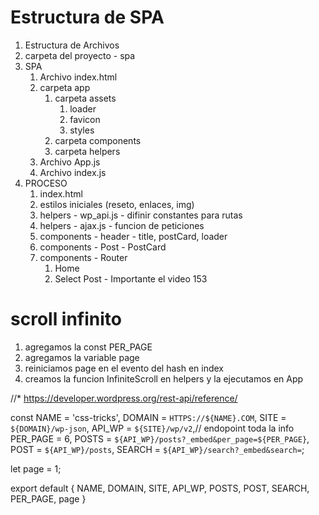 # Estructura de SPA
1. Estructura de Archivos
  1. carpeta del proyecto - spa
2. SPA 
   1. Archivo index.html
   2. carpeta app
      1. carpeta assets
         1. loader
         2. favicon
         3. styles
      2. carpeta components
      3. carpeta helpers
   3. Archivo App.js
   4. Archivo index.js
3. PROCESO 
   1. index.html
   2. estilos iniciales (reseto, enlaces, img)
   3. helpers - wp_api.js  - difinir constantes para rutas
   4. helpers - ajax.js  - funcion de peticiones
   5. components - header - title, postCard, loader
   6. components - Post - PostCard 
   7. components - Router
      1. Home
      2. Select Post - Importante el video 153 

# scroll infinito
1. agregamos la const PER_PAGE 
2. agregamos la variable page
3. reiniciamos page en el evento del hash en index
4. creamos la funcion InfiniteScroll en helpers y la ejecutamos en App

//*  https://developer.wordpress.org/rest-api/reference/

const NAME = 'css-tricks',
  DOMAIN = `HTTPS://${NAME}.COM`,
  SITE = `${DOMAIN}/wp-json`,
  API_WP = `${SITE}/wp/v2`,// endopoint toda la info
  PER_PAGE = 6,
  POSTS = `${API_WP}/posts?_embed&per_page=${PER_PAGE}`,
  POST = `${API_WP}/posts`,
  SEARCH = `${API_WP}/search?_embed&search=`;

let page = 1;

export default {
  NAME,
  DOMAIN,
  SITE,
  API_WP,
  POSTS,
  POST,
  SEARCH,
  PER_PAGE,
  page
}
